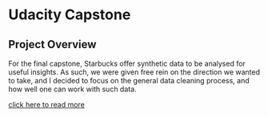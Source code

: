 # Udacity Capstone


## Project Overview
For the final capstone, Starbucks offer synthetic data to be analysed for useful insights.
As such, we were given free rein on the direction we wanted to take, and I decided to focus on 
the general data cleaning process, and how well one can work with such data.


[click here to read more](https://enharry.github.io/UdacityCap/)

